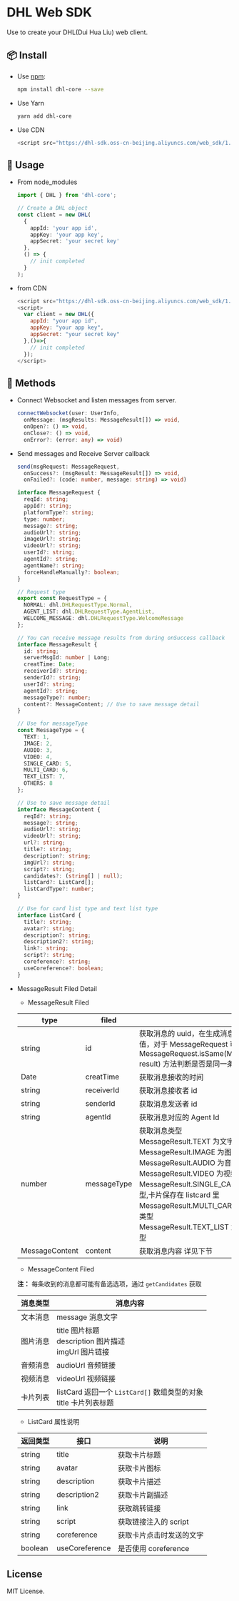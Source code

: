 # DHL Web SDK

Use to create your DHL(Dui Hua Liu) web client.

## 📦 Install

- Use [npm](https://www.npmjs.com/package/dhl-core):

  ```bash
  npm install dhl-core --save
  ```

- Use Yarn

  ```bash
  yarn add dhl-core
  ```

- Use CDN

  ```javascript
  <script src="https://dhl-sdk.oss-cn-beijing.aliyuncs.com/web_sdk/1.0.0/dhl.js" />
  ```

## 🔨 Usage

- From node_modules

  ```typescript
  import { DHL } from 'dhl-core';

  // Create a DHL object
  const client = new DHL(
    {
      appId: 'your app id',
      appKey: 'your app key',
      appSecret: 'your secret key'
    },
    () => {
      // init completed
    }
  );
  ```

- from CDN

  ```javascript
  <script src="https://dhl-sdk.oss-cn-beijing.aliyuncs.com/web_sdk/1.0.0/dhl.js"></script>
  <script>
    var client = new DHL({
      appId: "your app id",
      appKey: "your app key",
      appSecret: "your secret key"
    },()=>{
      // init completed
    });
  </script>
  ```

## 🌈 Methods

- Connect Websocket and listen messages from server.

  ```typescript
  connectWebsocket(user: UserInfo,
    onMessage: (msgResults: MessageResult[]) => void,
    onOpen?: () => void,
    onClose?: () => void,
    onError?: (error: any) => void)
  ```

- Send messages and Receive Server callback

  ```typescript
  send(msgRequest: MessageRequest,
    onSuccess?: (msgResult: MessageResult[]) => void,
    onFailed?: (code: number, message: string) => void)

  interface MessageRequest {
    reqId: string;
    appId?: string;
    platformType?: string;
    type: number;
    message?: string;
    audioUrl?: string;
    imageUrl?: string;
    videoUrl?: string;
    userId?: string;
    agentId?: string;
    agentName?: string;
    forceHandleManually?: boolean;
  }

  // Request type
  export const RequestType = {
    NORMAL: dhl.DHLRequestType.Normal,
    AGENT_LIST: dhl.DHLRequestType.AgentList,
    WELCOME_MESSAGE: dhl.DHLRequestType.WelcomeMessage
  };

  // You can receive message results from during onSuccess callback
  interface MessageResult {
    id: string;
    serverMsgId: number | Long;
    creatTime: Date;
    receiverId?: string;
    senderId?: string;
    userId?: string;
    agentId?: string;
    messageType?: number;
    content?: MessageContent; // Use to save message detail
  }

  // Use for messageType
  const MessageType = {
    TEXT: 1,
    IMAGE: 2,
    AUDIO: 3,
    VIDEO: 4,
    SINGLE_CARD: 5,
    MULTI_CARD: 6,
    TEXT_LIST: 7,
    OTHERS: 8
  };

  // Use to save message detail
  interface MessageContent {
    reqId?: string;
    message?: string;
    audioUrl?: string;
    videoUrl?: string;
    url?: string;
    title?: string;
    description?: string;
    imgUrl?: string;
    script?: string;
    candidates?: (string[] | null);
    listCard?: ListCard[];
    listCardType?: number;
  }

  // Use for card list type and text list type
  interface ListCard {
    title?: string;
    avatar?: string;
    description?: string;
    description2?: string;
    link?: string;
    script?: string;
    coreference?: string;
    useCoreference?: boolean;
  }
  ```

- MessageResult Filed Detail

  - MessageResult Filed

  | type           | filed       |                                                                                                                                                                                                                                                                                                         |
  | -------------- | ----------- | ------------------------------------------------------------------------------------------------------------------------------------------------------------------------------------------------------------------------------------------------------------------------------------------------------- |
  | string         | id          | 获取消息的 uuid，在生成消息时会自动赋值，对于 MessageRequest 可以使用 MessageRequest.isSame(MessageResult result) 方法判断是否是同一条消息                                                                                                                                                              |
  | Date           | creatTime   | 获取消息接收的时间                                                                                                                                                                                                                                                                                      |
  | string         | receiverId  | 获取消息接收者 id                                                                                                                                                                                                                                                                                       |
  | string         | senderId    | 获取消息发送者 id                                                                                                                                                                                                                                                                                       |
  | string         | agentId     | 获取消息对应的 Agent Id                                                                                                                                                                                                                                                                                 |
  | number         | messageType | 获取消息类型<br>MessageResult.TEXT 为文字类型<br>MessageResult.IMAGE 为图片类型<br>MessageResult.AUDIO 为音频类型<br>MessageResult.VIDEO 为视频类型<br>MessageResult.SINGLE_CARD 为卡片类型,卡片保存在 listcard 里<br>MessageResult.MULTI_CARD 为卡片列表类型<br>MessageResult.TEXT_LIST 为文字列表类型 |
  | MessageContent | content     | 获取消息内容 详见下节                                                                                                                                                                                                                                                                                   |

  - MessageContent Filed

  **注：** 每条收到的消息都可能有备选选项，通过 `getCandidates` 获取

  | 消息类型 | 消息内容                                                            |
  | -------- | ------------------------------------------------------------------- |
  | 文本消息 | message 消息文字                                                    |
  | 图片消息 | title 图片标题<br>description 图片描述<br>imgUrl 图片链接           |
  | 音频消息 | audioUrl 音频链接                                                   |
  | 视频消息 | videoUrl 视频链接                                                   |
  | 卡片列表 | listCard 返回一个 `ListCard[]` 数组类型的对象<br>title 卡片列表标题 |

  - ListCard 属性说明

  | 返回类型 | 接口           | 说明                     |
  | -------- | -------------- | ------------------------ |
  | string   | title          | 获取卡片标题             |
  | string   | avatar         | 获取卡片图标             |
  | string   | description    | 获取卡片描述             |
  | string   | description2   | 获取卡片副描述           |
  | string   | link           | 获取跳转链接             |
  | string   | script         | 获取链接注入的 script    |
  | string   | coreference    | 获取卡片点击时发送的文字 |
  | boolean  | useCoreference | 是否使用 coreference     |

## License

MIT License.
